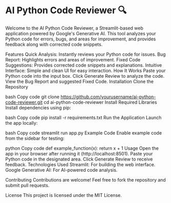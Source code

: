 # AI Python Code Reviewer 🔍
Welcome to the AI Python Code Reviewer, a Streamlit-based web application powered by Google's Generative AI. This tool analyzes your Python code for errors, bugs, and areas for improvement, and provides feedback along with corrected code snippets.

Features
Quick Analysis: Instantly reviews your Python code for issues.
Bug Report: Highlights errors and areas of improvement.
Fixed Code Suggestions: Provides corrected code snippets and explanations.
Intuitive Interface: Simple and clean UI for easy interaction.
How It Works
Paste your Python code into the input box.
Click Generate Review to analyze the code.
View the Bug Report and suggested Fixed Code.
Installation
Clone the Repository

bash
Copy code
git clone https://github.com/yourusername/ai-python-code-reviewer.git
cd ai-python-code-reviewer
Install Required Libraries
Install dependencies using pip:

bash
Copy code
pip install -r requirements.txt
Run the Application
Launch the app locally:

bash
Copy code
streamlit run app.py
Example Code
Enable example code from the sidebar for testing:

python
Copy code
def example_function(x):
    return x + 1
Usage
Open the app in your browser after running it (http://localhost:8501).
Paste your Python code in the designated area.
Click Generate Review to receive feedback.
Technologies Used
Streamlit: For building the web interface.
Google Generative AI: For AI-powered code analysis.


Contributing
Contributions are welcome! Feel free to fork the repository and submit pull requests.

License
This project is licensed under the MIT License.
